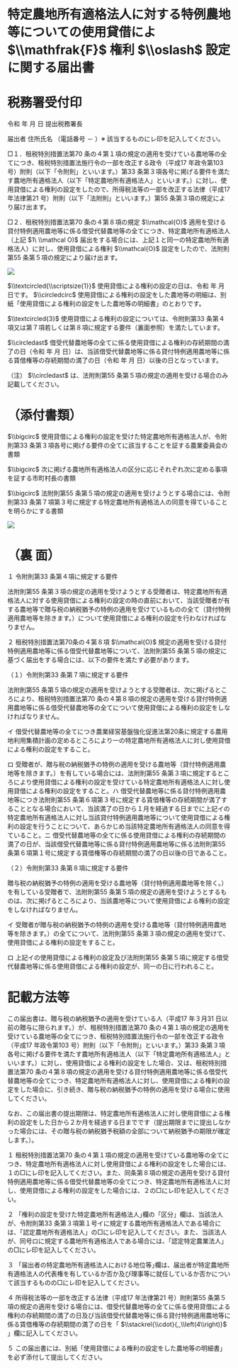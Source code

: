 # 特定農地所有適格法人に対する特例農地等についての使用貸借によ $\\mathfrak{F}$ 権利 $\\oslash$ 設定に関する届出書

# 税務署受付印

令和 年 月 日 提出税務署長

届出者 住所氏名 （電話番号 － ）※ 該当するものにレ印を記入してください。

□１．租税特別措置法第70 条の４第１項の規定の適用を受けている農地等の全てにつき、租税特別措置法施行令の一部を改正する政令（平成17 年政令第103 号）附則（以下「令附則」といいます。）第33 条第３項各号に掲げる要件を満たす農地所有適格法人（以下「特定農地所有適格法人」といいます。）に対し、使用貸借による権利の設定をしたので、所得税法等の一部を改正する法律（平成17 年法律第21 号）附則（以下「法附則」といいます。）第55 条第３項の規定により届け出ます。

□２．租税特別措置法第70 条の４第８項の規定 $\\mathcal{O}$ 適用を受ける貸付特例適用農地等に係る借受代替農地等の全てにつき、特定農地所有適格法人（上記 $1\ \\mathcal O)$ 届出をする場合には、上記１と同一の特定農地所有適格法人）に対し、使用貸借による権利 $\\mathcal{O}$ 設定をしたので、法附則第55 条第５項の規定により届け出ます。

![](https://www.nta.go.jp/tmp/3d1e7a69-df92-4a09-9356-8f3dc5c19483/images/b68d2e09ddb82ebb23ce7f696336af5451eaadf343c57d28308c008290bfc404.jpg)

$\\textcircled{\\scriptsize{1}}$ 使用貸借による権利の設定の日は、令和 年 月 日です。 $\\circledcirc$ 使用貸借による権利の設定をした農地等の明細は、別紙「使用貸借による権利の設定をした農地等の明細書」のとおりです。

$\\textcircled{3}$ 使用貸借による権利の設定については、令附則第33 条第４項又は第７項若しくは第８項に規定する要件（裏面参照）を満たしています。

$\\circledast$ 借受代替農地等の全てに係る使用貸借による権利の存続期間の満了の日（令和 年 月 日）は、当該借受代替農地等に係る貸付特例適用農地等に係る賃借権等の存続期間の満了の日（令和 年 月 日）以後の日となっています。

（注） $\\circledast$ は、法附則第55 条第５項の規定の適用を受ける場合のみ記載してください。

# （添付書類）

$\\bigcirc$ 使用貸借による権利の設定を受けた特定農地所有適格法人が、令附則第33 条第３項各号に掲げる要件の全てに該当することを証する農業委員会の書類

$\\bigcirc$ 次に掲げる農地所有適格法人の区分に応じそれぞれ次に定める事項を証する市町村長の書類

$\\bigcirc$ 法附則第55 条第５項の規定の適用を受けようとする場合には、令附則第33 条第７項第３号に規定する特定農地所有適格法人の同意を得ていることを明らかにする書類

![](https://www.nta.go.jp/tmp/3d1e7a69-df92-4a09-9356-8f3dc5c19483/images/4abdad3f366e8a93dac465559cd85ade64f665c2db591e9480d7bb54389fc00f.jpg)

# （裏 面）

１ 令附則第33 条第４項に規定する要件

法附則第55 条第３項の規定の適用を受けようとする受贈者は、特定農地所有適格法人に対する使用貸借による権利の設定の時の直前において、当該受贈者が有する農地等で贈与税の納税猶予の特例の適用を受けているものの全て（貸付特例適用農地等を除きます。）について使用貸借による権利の設定を行わなければなりません。

２ 租税特別措置法第70条の４第８項 $\\mathcal{O}$ 規定の適用を受ける貸付特例適用農地等に係る借受代替農地等について、法附則第55 条第５項の規定に基づく届出をする場合には、以下の要件を満たす必要があります。

（１）令附則第33 条第７項に規定する要件

法附則第55 条第５項の規定の適用を受けようとする受贈者は、次に掲げるところにより、租税特別措置法第70 条の４第８項の規定の適用を受ける貸付特例適用農地等に係る借受代替農地等の全てについて使用貸借による権利の設定をしなければなりません。

イ 借受代替農地等の全てにつき農業経営基盤強化促進法第20条に規定する農用地利用集積計画の定めるところにより一の特定農地所有適格法人に対し使用貸借による権利の設定をすること。

ロ 受贈者が、贈与税の納税猶予の特例の適用を受ける農地等（貸付特例適用農地等を除きます。）を有している場合には、法附則第55 条第３項に規定するところにより使用貸借による権利の設定を受けている特定農地所有適格法人に対し使用貸借による権利の設定をすること。ハ 借受代替農地等に係る貸付特例適用農地等につき法附則第55 条第６項第３号に規定する賃借権等の存続期間が満了することとなる場合において、当該満了の日から１月を経過する日までに上記イの特定農地所有適格法人に対し当該貸付特例適用農地等について使用貸借による権利の設定を行うことについて、あらかじめ当該特定農地所有適格法人の同意を得ていること。ニ 借受代替農地等の全てに係る使用貸借による権利の存続期間の満了の日が、当該借受代替農地等に係る貸付特例適用農地等に係る法附則第55 条第６項第１号に規定する賃借権等の存続期間の満了の日以後の日であること。

（２）令附則第33 条第８項に規定する要件

贈与税の納税猶予の特例の適用を受ける農地等（貸付特例適用農地等を除く。）を有している受贈者で、法附則第55 条第５項の規定の適用を受けようとするものは、次に掲げるところにより、当該農地等について使用貸借による権利の設定をしなければなりません。

イ 受贈者が贈与税の納税猶予の特例の適用を受ける農地等（貸付特例適用農地等を除きます。）の全てについて、法附則第55 条第３項の規定の適用を受けて、使用貸借による権利の設定をすること。

ロ 上記イの使用貸借による権利の設定及び法附則第55 条第５項に規定する借受代替農地等に係る使用貸借による権利の設定が、同一の日に行われること。

# 記載方法等

この届出書は、贈与税の納税猶予の適用を受けている人（平成17 年３月31 日以前の贈与に限られます。）が、租税特別措置法第70 条の４第１項の規定の適用を受けている農地等の全てにつき、租税特別措置法施行令の一部を改正する政令（平成17 年政令第103 号）附則（以下「令附則」といいます。）第33 条第３項各号に掲げる要件を満たす農地所有適格法人（以下「特定農地所有適格法人」といいます。）に対し、使用貸借による権利の設定をした場合、又は、租税特別措置法第70 条の４第８項の規定の適用を受ける貸付特例適用農地等に係る借受代替農地等の全てにつき、特定農地所有適格法人に対し、使用貸借による権利の設定をした場合に、引き続き、贈与税の納税猶予の特例の適用を受ける場合に使用してください。

なお、この届出書の提出期限は、特定農地所有適格法人に対し使用貸借による権利の設定をした日から２か月を経過する日までです（提出期限までに提出しなかった場合には、その贈与税の納税猶予税額の全部について納税猶予の期限が確定します。）。

１ 租税特別措置法第70 条の４第１項の規定の適用を受けている農地等の全てにつき、特定農地所有適格法人に対し使用貸借による権利の設定をした場合には、１の□にレ印を記入してください。また、同条第８項の規定の適用を受ける貸付特例適用農地等に係る借受代替農地等の全てにつき、特定農地所有適格法人に対し、使用貸借による権利の設定をした場合には、２の□にレ印を記入してください。

２ 「権利の設定を受けた特定農地所有適格法人｣欄の「区分」欄は、当該法人が、令附則第33 条第３項第１号イに規定する農地所有適格法人である場合には、「認定農地所有適格法人」の□にレ印を記入してください。また、当該法人が、同号ロに規定する農地所有適格法人である場合には、「認定特定農業法人」の□にレ印を記入してください。

３ 「届出者の特定農地所有適格法人における地位等｣欄は、届出者が特定農地所有適格法人の代表権を有しているか否か及び理事等に就任しているか否かについて該当するものの□にレ印を記入してください。

４ 所得税法等の一部を改正する法律（平成17 年法律第21 号）附則第55 条第５項の規定の適用を受ける場合には、借受代替農地等の全てに係る使用貸借による権利の存続期間の満了の日及び当該借受代替農地等に係る貸付特例適用農地等に係る賃借権等の存続期間の満了の日を「 $\\stackrel{\\cdot}{,,\\left(4\\right)}$ 」欄に記入してください。

５ この届出書には、別紙「使用貸借による権利の設定をした農地等の明細書」を必ず添付して提出してください。